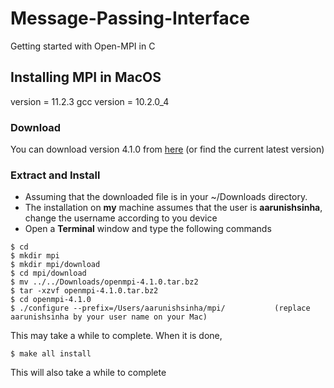 # Message-Passing-Interface
Getting started with Open-MPI in C

## Installing MPI in MacOS
version = 11.2.3
gcc version = 10.2.0_4
### Download
You can download version 4.1.0 from [here](https://www.open-mpi.org/software/ompi/v4.1/) (or find the current latest version)

### Extract and Install
- Assuming that the downloaded file is in your ~/Downloads directory.
- The installation on **my** machine assumes that the user is **aarunishsinha**, change the username according to you device
- Open a **Terminal** window and type the following commands
```shell
$ cd
$ mkdir mpi
$ mkdir mpi/download
$ cd mpi/download
$ mv ../../Downloads/openmpi-4.1.0.tar.bz2
$ tar -xzvf openmpi-4.1.0.tar.bz2
$ cd openmpi-4.1.0
$ ./configure --prefix=/Users/aarunishsinha/mpi/           (replace aarunishsinha by your user name on your Mac)
```
This may take a while to complete. When it is done,
```
$ make all install
```
This will also take a while to complete
